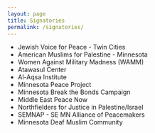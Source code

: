 ```yaml
---
layout: page
title: Signatories
permalink: /signatories/
---
```

- Jewish Voice for Peace - Twin Cities
- American Muslims for Palestine - Minnesota
- Women Against Military Madness (WAMM)
- Atawasul Center
- Al-Aqsa Institute
- Minnesota Peace Project
- Minnesota Break the Bonds Campaign
- Middle East Peace Now
- Northfielders for Justice in Palestine/Israel
- SEMNAP - SE MN Alliance of Peacemakers
- Minnesota Deaf Muslim Community

<br/><br/>